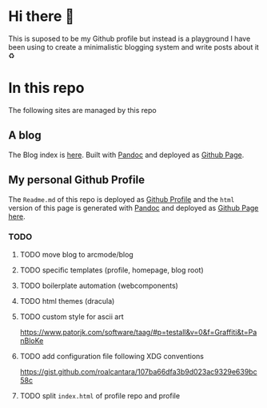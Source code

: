 <style>
  html {
    line-height: 1.5;
    font-family: Georgia, serif;
    font-size: 20px;
    color: #1a1a1a;
    background-color: #fdfdfd;
  }
  body {
    margin: 0 auto;
    max-width: 36em;
    padding-left: 50px;
    padding-right: 50px;
    padding-top: 50px;
    padding-bottom: 50px;
    hyphens: auto;
    word-wrap: break-word;
    text-rendering: optimizeLegibility;
    font-kerning: normal;
  }
  @media (max-width: 600px) {
    body {
      font-size: 0.9em;
      padding: 1em;
    }
  }
  @media print {
    body {
      background-color: transparent;
      color: black;
      font-size: 12pt;
    }
    p, h2, h3 {
      orphans: 3;
      widows: 3;
    }
    h2, h3, h4 {
      page-break-after: avoid;
    }
  }
  p {
    margin: 1em 0;
  }
  a {
    color: #1a1a1a;
  }
  a:visited {
    color: #1a1a1a;
  }
  img {
    max-width: 100%;
  }
  h1, h2, h3, h4, h5, h6 {
    margin-top: 1.4em;
  }
  h5, h6 {
    font-size: 1em;
    font-style: italic;
  }
  h6 {
    font-weight: normal;
  }
  ol, ul {
    padding-left: 1.7em;
    margin-top: 1em;
  }
  li > ol, li > ul {
    margin-top: 0;
  }
  blockquote {
    margin: 1em 0 1em 1.7em;
    padding-left: 1em;
    border-left: 2px solid #e6e6e6;
    color: #606060;
  }
  code {
    font-family: Menlo, Monaco, 'Lucida Console', Consolas, monospace;
    font-size: 85%;
    margin: 0;
  }
  pre {
    margin: 1em 0;
    overflow: auto;
  }
  pre code {
    padding: 0;
    overflow: visible;
  }
  .sourceCode {
   background-color: transparent;
   overflow: visible;
  }
  hr {
    background-color: #1a1a1a;
    border: none;
    height: 1px;
    margin: 1em 0;
  }
  table {
    margin: 1em 0;
    border-collapse: collapse;
    width: 100%;
    overflow-x: auto;
    display: block;
    font-variant-numeric: lining-nums tabular-nums;
  }
  table caption {
    margin-bottom: 0.75em;
  }
  tbody {
    margin-top: 0.5em;
    border-top: 1px solid #1a1a1a;
    border-bottom: 1px solid #1a1a1a;
  }
  th {
    border-top: 1px solid #1a1a1a;
    padding: 0.25em 0.5em 0.25em 0.5em;
  }
  td {
    padding: 0.125em 0.5em 0.25em 0.5em;
  }
  header {
    margin-bottom: 4em;
    text-align: center;
  }
  #TOC li {
    list-style: none;
  }
  #TOC a:not(:hover) {
    text-decoration: none;
  }
  code{white-space: pre-wrap;}
  span.smallcaps{font-variant: small-caps;}
  span.underline{text-decoration: underline;}
  div.column{display: inline-block; vertical-align: top; width: 50%;}
  div.hanging-indent{margin-left: 1.5em; text-indent: -1.5em;}
  ul.task-list{list-style: none;}
  .display.math{display: block; text-align: center; margin: 0.5rem auto;}
</style>
<h1 id="hi-there">Hi there 🖖</h1>
<p>This is suposed to be my Github profile but instead is a playground I have been using to create a minimalistic blogging system and write posts about it ♻️</p>
<h1 id="in-this-repo">In this repo</h1>
<p>The following sites are managed by this repo</p>
<h2 id="a-blog">A blog</h2>
<p>The Blog index is <a href="https://arcmode.github.io/dist/blog/index.html">here</a>. Built with <a href="https://pandoc.org/">Pandoc</a> and deployed as <a href="https://pages.github.com/">Github Page</a>.</p>
<h2 id="my-personal-github-profile">My personal Github Profile</h2>
<p>The <code class="verbatim">Readme.md</code> of this repo is deployed as <a href="https://docs.github.com/en/github/setting-up-and-managing-your-github-profile/about-your-profile">Github Profile</a> and the <code class="verbatim">html</code> version of this page is generated with <a href="https://pandoc.org/">Pandoc</a> and deployed as <a href="https://pages.github.com/">Github Page</a> <a href="https://arcmode.github.io/">here</a>.</p>
<h3 id="todo">TODO</h3>
<ol>
<li><p><span class="todo TODO">TODO</span> move blog to arcmode/blog</p></li>
<li><p><span class="todo TODO">TODO</span> specific templates (profile, homepage, blog root)</p></li>
<li><p><span class="todo TODO">TODO</span> boilerplate automation (webcomponents)</p></li>
<li><p><span class="todo TODO">TODO</span> html themes (dracula)</p></li>
<li><p><span class="todo TODO">TODO</span> custom style for ascii art</p>
<p><a href="https://www.patorjk.com/software/taag/#p=testall&amp;v=0&amp;f=Graffiti&amp;t=PanBloKe">https://www.patorjk.com/software/taag/#p=testall&amp;v=0&amp;f=Graffiti&amp;t=PanBloKe</a></p></li>
<li><p><span class="todo TODO">TODO</span> add configuration file following XDG conventions</p>
<p><a href="https://gist.github.com/roalcantara/107ba66dfa3b9d023ac9329e639bc58c">https://gist.github.com/roalcantara/107ba66dfa3b9d023ac9329e639bc58c</a></p></li>
<li><p><span class="todo TODO">TODO</span> split <code class="verbatim">index.html</code> of profile repo and profile</p></li>
</ol>
